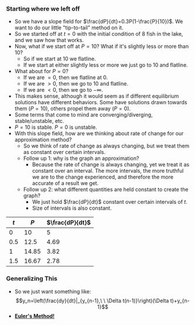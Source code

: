 ### Starting where we left off
- So we have a slope field for $\frac{dP}{dt}=0.3P(1-\frac{P}{10})$. We want to do our little "tip-to-tail" method on it.
- So we started off at $t=0$ with the initial condition of 8 fish in the lake, and we saw how that works.
- Now, what if we start off at $P=10$? What if it's slightly less or more than 10?
	- So if we start at 10 we flatline.
	- If we start at either slightly less or more we just go to 10 and flatline.
- What about for $P=0$?
	- If we are $= 0$, then we flatline at 0.
	- If we are $\gt 0$, then we go to 10 and flatline. 
	- If we are $\lt 0$, then we go to $-\infty$.
- This makes sense, although it would seem as if different equilibrium solutions have different behaviors. Some have solutions drawn towards them ($P=10$), others propel them away ($P=0$).
- Some terms that come to mind are converging/diverging, stable/unstable, etc.
- $P=10$ is stable. $P=0$ is unstable.
- With this slope field, how are we thinking about rate of change for our approximation method?
	- So we think of rate of change as always changing, but we treat them as constant over certain intervals.
	- Follow up 1: why is the graph an approximation?
		- Because the rate of change is always changing, yet we treat it as constant over an interval. The more intervals, the more truthful we are to the change experienced, and therefore the more accurate of a result we get.
	- Follow up 2: what different quantities are held constant to create the graph?
		- We just hold $\frac{dP}{dt}$ constant over certain intervals of $t$.
		- Size of intervals is also constant.

|$t$|$P$|$\frac{dP}{dt}$|
|-|-|-|
|0|10|5|
|0.5|12.5|4.69|
|1|14.85|3.82|
|1.5|16.67|2.78|

### Generalizing This
- So we just want something like: $$y_n=\left(\frac{dy}{dt}|_{y_{n-1},\ \ \Delta t(n-1)}\right)(\Delta t)+y_{n-1}$$
- <u>**Euler's Method!**</u>